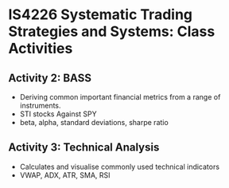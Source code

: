 # IS4226 Systematic Trading Strategies and Systems: Class Activities

## Activity 2: BASS
- Deriving common important financial metrics from a range of instruments.
- STI stocks Against SPY
- beta, alpha, standard deviations, sharpe ratio

## Activity 3: Technical Analysis
- Calculates and visualise commonly used technical indicators
- VWAP, ADX, ATR, SMA, RSI
